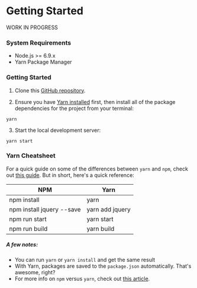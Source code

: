 # Getting Started

WORK IN PROGRESS

### System Requirements

- Node.js >= 6.9.x
- Yarn Package Manager

### Getting Started

1. Clone this [GitHub repository](https://github.com/JesseNoseworthy/react_portfolio). 

2. Ensure you have [Yarn installed](https://yarnpkg.com/en/docs/instal) first, then install all of the package dependencies for the project from your terminal:

```
yarn
```

3. Start the local development server:

```
yarn start
```

### Yarn Cheatsheet

For a quick guide on some of the differences between `yarn` and `npm`, check out [this guide](https://yarnpkg.com/lang/en/docs/migrating-from-npm/#toc-cli-commands-comparison). But in short, here's a quick reference:

| NPM                       | Yarn                  |
|---------------------------|-----------------------|
| npm install               |  yarn || yarn install |
| npm install jquery --save | yarn add jquery       |
| npm run start             | yarn start            |
| npm run build             | yarn build            |

##### A few notes:
- You can run `yarn` or `yarn install` and get the same result
- With Yarn, packages are saved to the `package.json` automatically. That's awesome, right?
- For more info on `npm` versus `yarn`, check out [this article](https://scotch.io/tutorials/yarn-package-manager-an-improvement-over-npm).
